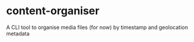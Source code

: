 # content-organiser
A CLI tool to organise media files (for now) by timestamp and geolocation metadata
